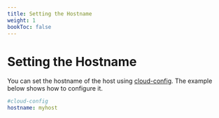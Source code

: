 ```yaml
---
title: Setting the Hostname
weight: 1
bookToc: false
---
```

# Setting the Hostname

You can set the hostname of the host using [cloud-config](/configuration/#cloud-config). The example below shows how to configure it.

```yaml
#cloud-config
hostname: myhost
```
